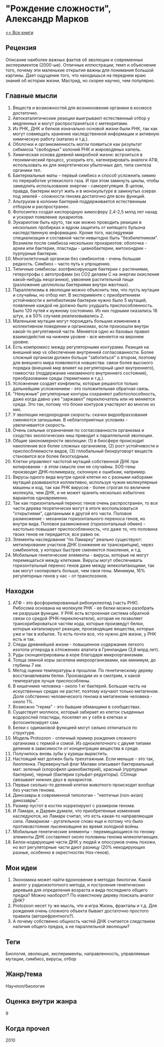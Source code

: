 # "Рождение сложности", Александр Марков

[<< Все книги](../README.md)

## Рецензия

Описание наиболее важных фактов об эволюции и современных экспериментов (2000-ые).
Отличные иллюстрации, темп и объяснение того, почему эти маленькие открытия важны для понимания большой картины. Дает ощущение того, что находишься на переднем краю знаний об истории жизни. Мастрид, но скорее научно, чем популярно.

## Главные мысли

1. Веществ и возможностей для возникновения органики в космосе достаточно.
2. Автокаталитические реакции выигрывают естественный отбор у медленных и могут распространяться с метеоритами.
3. Из РНК, ДНК и белков изначально основой жизни были РНК, так как могут совмещать хранение наследственной информации и активную химическую работу (катализ и т.д.). 
4. Оболочки и организменность могли появиться как результат сибмиоза "свободных" колоний РНК и жироводяных капель.
5. Химическая основа древней микробной жизни: встроиться в геохимический процесс, ускорить его, нагенерировать аналоги АТФ, использовать их для энергетически убыточных дел, типа синтеза органики тел.
6. Бактериальные маты - первый симбиоз и способ усложнить химию по переработке углекислого газа. И при этом замкнуть циклы, чтобы замедлить использование энергии - саморегуляция. В целом, правда, бактерии могут жить и в монокультуре в замкнутых озерах под землей - сложности генома достаточно для всех функций.
7. Альтруизм в колонии бактерий поддерживается естественным отбором и распространен.
8. Фотосинтез создал кислородную аимосферу 2,4-2,5 млпд лет назад и ускорил появление эукариотов.
8. Эукариотом быть круто, так как можно проводить реакции в нескольких пробирках и ядром защитить от кипящего бульона наследственную информацию. Кроме того, наследуемая специализация и составной части невыгодно быть "безбилетником". Возникли после симбиоза нескольких прокариотов: оболочка - археи или бактерии, пластиды - цианобактерии, митохондрии - пурпурные бактерии.
9. Многоклеточный организм без симбионтов - очень большая редкость. Симбиоз - часто путь к упрощению.
10. Типичные симбиозы: азотфиксирующие бактерии с растениями, гетеротрофы с автотрофами (из СO2 делаем C на энергии окисления какой-нибудь неорганики), уввоение растительной пищи (разложение целлюлозы бактериями внутри жвотных).
11. Параллелизмы в эволюции можно объяснить тем, что пусть мутации и случайны, но отбор нет. В эксперименте с приобретением устойчивости к антибиотикам бактерии нужно было 5 мутаций, появление каждой не должно было ухудшать приспособленность. Было 120 путей к нужному состоянию. Из них годными оказались 18 штук, а в 50% случаев реализовывались 2.
12. Маленькие мутации могут порождать большие изменения в коллективном поведении и организмах, если произошли внутри какой-то регулятивной части. Меняется одно из базовых правил взаимодейстия на нижнем уровне - все меняется на верхнем уровне.
13. Есть компромисс между регуляторными контурами. Реакция на внешний мир vs обеспечение внутренней согласованности. Более сложный организм должен больше "заботиться" о втором, поэтому для внешнего мира появляются новшества: связи более высокого порядка (внешний мир влияет на регуляторный цикл внутреннего), гомеостаз (поддержание неизменного внутреннего состояния), преобразование среды (термитники и т.д.).
14. Усложнение создает конфликты, которые решаются только дальнейшим усложнением - это положительная обратная связь.
15. "Ненужные" регуляторные контуры сохраняют работоспособность, даже когда давно уже "заржавел" переключатель или не меняется среда. Это так, потому что блоки контуров участвуют во многих из них. 
16. У эволюции неоднородная скорость: скачки видообрахзования сменяются затишьями. В неблагоприятных условиях - увеличивается скорость.
17. Очень сильные ограничения по согласованности организма и сходство экологических ниш приводит к параллельной эволюции.
18. Общие закономерности эволюции: (1) в биосфере происходит накопление все более сложных организмов, (2) рост устойчивости и приспосбляемости видов, (3) гллобальный биокруговорт веществ становится все более безотходным.
19. Клетки управляют частотой мутаций собственной ДНК при копировании - в этом смысле они не случайны. SOS-гены производят ДНК-полимеразу, склонную к ошибкам, например.
20. Вирусы одного вида внутри одной клетки но с разными наборами мутаций развиваются коллективно, используя чужие молекулярные машины и код, так как РНК вирусов - более строгая по величине молекула, чем ДНК, и не может хранить несколько избыточнх вариантов одновременно.
21. Так как горизонтальный перенос генов очень распространен, то все части дерева теоретически могут в итоге воспользоваться "открытиями", сделанными в другой его части. Половое размножение - механизм горизонтального переноса генов, но внутри вида. Половое размножение (горизонтальный обмен) - настолько повышает приспособленность, что даже то, что половина твоих генов не передается, все равно ок.
22. Элементы наследования "по Ламарку" реально существуют: метилирование участков ДНК (снижение их транскрипции), через симбионтов, у которых быстрее сменяются поколения, и т.д.
23. Мобильные генетические элементы - вирусы, которые не могут перемещаться между клетками. Вирусы могут обеспечивать горизонтальный перенос генов даже между млекопитающими, так как могут скопировать больше, чем свои гены. Минимум, 16% регуляторных генов у нас - от транспозонов.

## Находки

1. АТФ - это фосфорилированный рибонуклеотид (часть РНК). Рибосома основана на молекуле РНК - ее белки можно разобрать не разрушая функции. У РНК есть встроенная система обратной связи со средой (РНК-переключатели), которая не позволяет транскрибироваться частям кода, которые произведут белки, которые катализируют реакции, производящие вещества, которых уже и так в избытке. То есть почти все, что нужно для жизни, у РНК есть и так.
2. Следы древнейшей жизни - повышенное содержание легкого изотопа углерода в отложениях апатита в Гренландии (3,8 млрд лет).
3. Руды сконцентрированы в коре благодаря микроорганизмам.
4. Толща земной коры заселена микроорганизмами, как минимум, до глубины 7 км.
5. Метод оценки температуры в прошлом. По генетическому дереву восстанавливаем белки. Производим их и смотрим, к какой температуре лучше приспособлены. 
6. В кишечнике человека - около 1 кг бактерий. Большая часть на искуственных средах не растет, поэтому изучают только метагеном. Доля собственно человеческого генома в метагеноме человека - около 1%.
7. Возможно "герма" - это бывшие обманщики в сообществах.
8. Существует моллюск, который забирает из клеток съеденных водорослей пластиды, поселяет их у себя в клетках и фотосинтезирует сам.
9. Белки с одинаковой функцией могут сильно отличаться по структуре.
10. Модель Protozoon - отличный пример рождения сложного организма с гермой и сомой. Из одноклеточного с двумя типами деления в зависимости от концентрации вещества в среде.
11. Получилось вновь зубы у курицы вырастить.
12. Настоящий мат должен быть трехэтажным. Если меньше - это так, биопленка. Перевернутый флаг Малави описывает бактериальный мат: зеленый (хлорофилл цианобактерий), красный (пурпурные бактерии), черный (бактерии сульфат-редукторы). СОлнце связывает нижних двух в эукариотов.
13. Первые сколько-то делений клетки животного происходит вообще без участия генома.
14. Динозавры в современной типологии - "нептичьи (non-avian) динозавры". 
15. Размер пустот в костях коррелируют с размером генома.
16. И Ламарк, и Дарвин думали, что приобретенные изменения наследуются, но Ламарк считал, что есть какая-то направляющая сила. Ламаркизм - ругательное слово еще и потому что было противовстояние лысенковщине во время холодной войны.
17. Мобильные генетические элементы - перемещающиеся по геному элементы ДНК составляют около половины генома млекопитающих.
18. Белок-кодирующие части ДНК у людей и опоссумов очень похожи, но вот регуляторные части дают разницу (20% некодирующих разные, особенно в окрестностях Hox-генов).

## Мои идеи

1. Экономика может найти вдохновение в методах биологии. Какой аналог у радиоизотопного метода, и построения генетических деревьев для определения возраста и вида последнего общего предка? Можно наоборот? По известному дереву поискать аналог ДНК?
2. Protozoon несет ту же мысль, что и игра Жизнь, фракталы и т.д. Для рождения очень сложного объекта бывает достаточно простого правила (авторефрентного?).
3. А почему собственно общность частей ДНК считается следствием наличия общего предка, а не параллельной эволюции?


## Теги
Биология, эволюция, эксперименты, направленность, управляемые мутации, симбиоз, вирусы, отбор


## Жанр/тема

Научпоп/биология

## Оценка внутри жанра

9

## Когда прочел

2010
